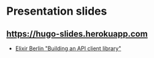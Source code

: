 # Presentation slides
## https://hugo-slides.herokuapp.com

* [Elixir Berlin "Building an API client library"](/events/20160218-elixir-berlin-api-client.md)

